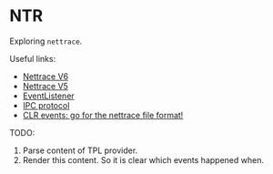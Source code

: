 # NTR

Exploring `nettrace`.

Useful links:
* [Nettrace V6](https://github.com/microsoft/perfview/blob/main/src/TraceEvent/EventPipe/NetTraceFormat.md)
* [Nettrace V5](https://github.com/microsoft/perfview/blob/main/src/TraceEvent/EventPipe/NetTraceFormat_v5.md)
* [EventListener](https://learn.microsoft.com/en-us/dotnet/api/system.diagnostics.tracing.eventlistener?view=net-9.0)
* [IPC protocol](https://github.com/dotnet/diagnostics/blob/main/documentation/design-docs/ipc-protocol.md)
* [CLR events: go for the nettrace file format!](https://chnasarre.medium.com/clr-events-go-for-the-nettrace-file-format-6b363364c2a3)

TODO:
1. Parse content of TPL provider.
2. Render this content. So it is clear which events happened when.
